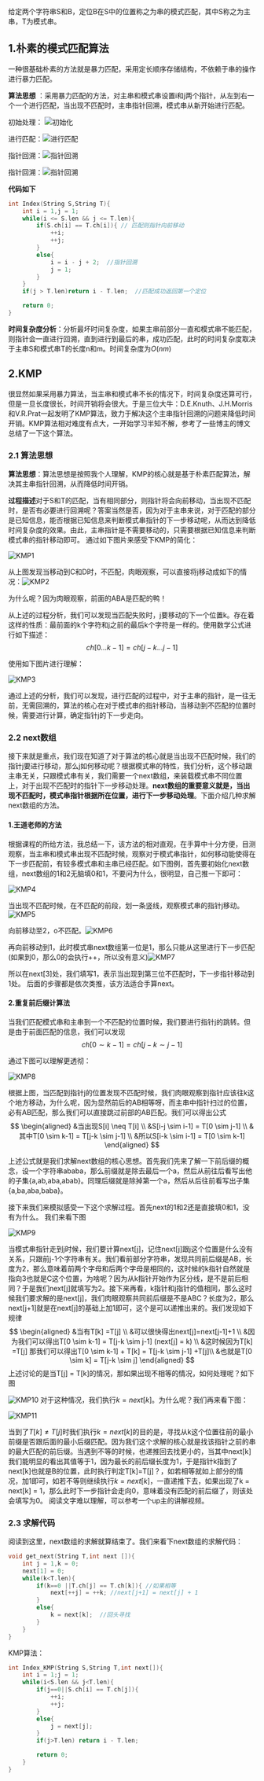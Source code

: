 给定两个字符串S和B，定位B在S中的位置称之为串的模式匹配，其中S称之为主串，T为模式串。
## 1.朴素的模式匹配算法
一种很基础朴素的方法就是暴力匹配，采用定长顺序存储结构，不依赖于串的操作进行暴力匹配。

**算法思想** ：采用暴力匹配的方法，对主串和模式串设置i和j两个指针，从左到右一个一个进行匹配，当出现不匹配时，主串指针回溯，模式串从新开始进行匹配。


初始处理：  ![初始化](https://rachelnotebook.oss-cn-shenzhen.aliyuncs.com/docs/Foundation/imgs/%E6%95%B0%E6%8D%AE%E7%BB%93%E6%9E%84/%E7%AE%97%E6%B3%95/%E7%AE%97%E6%B3%95%E9%83%A8%E5%88%86/%E5%AD%97%E7%AC%A6%E4%B8%B2%E6%9C%B4%E7%B4%A01.png)


进行匹配：![进行匹配](https://rachelnotebook.oss-cn-shenzhen.aliyuncs.com/docs/Foundation/imgs/%E6%95%B0%E6%8D%AE%E7%BB%93%E6%9E%84/%E7%AE%97%E6%B3%95/%E7%AE%97%E6%B3%95%E9%83%A8%E5%88%86/%E5%AD%97%E7%AC%A6%E4%B8%B2%E6%9C%B4%E7%B4%A02.png)


指针回溯：![指针回溯](https://rachelnotebook.oss-cn-shenzhen.aliyuncs.com/docs/Foundation/imgs/%E6%95%B0%E6%8D%AE%E7%BB%93%E6%9E%84/%E7%AE%97%E6%B3%95/%E7%AE%97%E6%B3%95%E9%83%A8%E5%88%86/%E5%AD%97%E7%AC%A6%E4%B8%B2%E6%9C%B4%E7%B4%A03.png)


指针回溯：![指针回溯](https://rachelnotebook.oss-cn-shenzhen.aliyuncs.com/docs/Foundation/imgs/%E6%95%B0%E6%8D%AE%E7%BB%93%E6%9E%84/%E7%AE%97%E6%B3%95/%E7%AE%97%E6%B3%95%E9%83%A8%E5%88%86/%E5%AD%97%E7%AC%A6%E4%B8%B2%E6%9C%B4%E7%B4%A04.png)

**代码如下**
```C++
int Index(String S,String T){
	int i = 1,j = 1;
	while(i <= S.len && j <= T.len){
		if(S.ch[i] == T.ch[i]){ // 匹配则指针向前移动
			++i;
			++j;
		}
		else{
			i = i - j + 2;  //指针回溯
			j = 1;
		}
	}
	if(j > T.len)return i - T.len;  //匹配成功返回第一个定位

	return 0;
}
```

**时间复杂度分析**：分析最坏时间复杂度，如果主串前部分一直和模式串不能匹配，则指针会一直进行回溯，直到进行到最后的串，成功匹配，此时的时间复杂度取决于主串S和模式串T的长度n和m。时间复杂度为$O(nm)$

## 2.KMP
很显然如果采用暴力算法，当主串和模式串不长的情况下，时间复杂度还算可行，但是一旦长度很长，时间开销将会很大。于是三位大牛：D.E.Knuth、J.H.Morris和V.R.Prat一起发明了KMP算法，致力于解决这个主串指针回溯的问题来降低时间开销。KMP算法相对难度有点大，一开始学习半知不解，参考了一些博主的博文总结了一下这个算法。

### 2.1 算法思想
**算法思想**：算法思想是按照我个人理解，KMP的核心就是基于朴素匹配算法，解决其主串指针回溯，从而降低时间开销。

**过程描述**对于S和T的匹配，当有相同部分，则指针将会向前移动，当出现不匹配时，是否有必要进行回溯呢？答案当然是否，因为对于主串来说，对于匹配的部分是已知信息，能否根据已知信息来判断模式串指针的下一步移动呢，从而达到降低时间复杂度的效果。由此，主串指针是不需要移动的，只需要根据已知信息来判断模式串的指针移动即可。
通过如下图片来感受下KMP的简化：

![KMP1](https://rachelnotebook.oss-cn-shenzhen.aliyuncs.com/docs/Foundation/imgs/%E6%95%B0%E6%8D%AE%E7%BB%93%E6%9E%84/%E7%AE%97%E6%B3%95/%E7%AE%97%E6%B3%95%E9%83%A8%E5%88%86/KMP1.png)

从上图发现当移动到C和D时，不匹配，肉眼观察，可以直接将j移动成如下的情况：![KMP2](https://rachelnotebook.oss-cn-shenzhen.aliyuncs.com/docs/Foundation/imgs/%E6%95%B0%E6%8D%AE%E7%BB%93%E6%9E%84/%E7%AE%97%E6%B3%95/%E7%AE%97%E6%B3%95%E9%83%A8%E5%88%86/KMP2.png)

为什么呢？因为肉眼观察，前面的ABA是匹配的鸭！

从上述的过程分析，我们可以发现当匹配失败时，j要移动的下一个位置k。存在着这样的性质：最前面的k个字符和j之前的最后k个字符是一样的。使用数学公式进行如下描述：
$$
	ch[0...k-1] = ch[j-k...j-1] 
$$


使用如下图片进行理解：

![KMP3](https://rachelnotebook.oss-cn-shenzhen.aliyuncs.com/docs/Foundation/imgs/%E6%95%B0%E6%8D%AE%E7%BB%93%E6%9E%84/%E7%AE%97%E6%B3%95/%E7%AE%97%E6%B3%95%E9%83%A8%E5%88%86/KMP3.png)

通过上述的分析，我们可以发现，进行匹配的过程中，对于主串的指针，是一往无前，无需回溯的，算法的核心在对于模式串的指针移动，当移动到不匹配的位置时候，需要进行计算，确定指针j的下一步走向。

### 2.2 next数组
接下来就是重点，我们现在知道了对于算法的核心就是当出现不匹配时候，我们的指针j要进行移动，那么j如何移动呢？根据模式串的特性，我们分析，这个移动跟主串无关，只跟模式串有关，我们需要一个next数组，来装载模式串不同位置上，对于出现不匹配时的指针下一步移动处理。**next数组的重要意义就是，当出现不匹配时，模式串指针根据所在位置，进行下一步移动处理**。下面介绍几种求解next数组的方法。

#### 1.王道老师的方法
根据课程的所给方法，我总结一下，该方法的相对直观，在手算中十分方便，目测观察，当主串和模式串出现不匹配时候，观察对于模式串指针，如何移动能使得在下一步匹配前，有较多模式串和主串已经匹配。如下图例，首先要初始化next数组，next数组的1和2无脑填0和1，不要问为什么，很明显，自己推一下即可：

![KMP4](https://rachelnotebook.oss-cn-shenzhen.aliyuncs.com/docs/Foundation/imgs/%E6%95%B0%E6%8D%AE%E7%BB%93%E6%9E%84/%E7%AE%97%E6%B3%95/%E7%AE%97%E6%B3%95%E9%83%A8%E5%88%86/KMP4.png)

当出现不匹配时候，在不匹配的前段，划一条竖线，观察模式串的指针j移动。![KMP5](https://rachelnotebook.oss-cn-shenzhen.aliyuncs.com/docs/Foundation/imgs/%E6%95%B0%E6%8D%AE%E7%BB%93%E6%9E%84/%E7%AE%97%E6%B3%95/%E7%AE%97%E6%B3%95%E9%83%A8%E5%88%86/KMP5.png)

向前移动至2，o不匹配。![KMP6](https://rachelnotebook.oss-cn-shenzhen.aliyuncs.com/docs/Foundation/imgs/%E6%95%B0%E6%8D%AE%E7%BB%93%E6%9E%84/%E7%AE%97%E6%B3%95/%E7%AE%97%E6%B3%95%E9%83%A8%E5%88%86/KMP6.png)

再向前移动到1，此时模式串next数组第一位是1，那么只能从这里进行下一步匹配(如果到0，那么0的会执行++，所以没有意义)![KMP7](https://rachelnotebook.oss-cn-shenzhen.aliyuncs.com/docs/Foundation/imgs/%E6%95%B0%E6%8D%AE%E7%BB%93%E6%9E%84/%E7%AE%97%E6%B3%95/%E7%AE%97%E6%B3%95%E9%83%A8%E5%88%86/KMP7.png)

所以在next[3]处，我们填写1，表示当出现到第三位不匹配时，下一步指针移动到1处。
后面的步骤都是依次类推，该方法适合手算next。

#### 2.重复前后缀计算法
当我们匹配模式串和主串到一个不匹配的位置时候，我们要进行指针j的跳转。但是由于前面匹配的信息，我们可以发现
$$
	ch[0 \sim k-1] = ch[j-k \sim j-1] 
$$

通过下图可以理解更透彻：

![KMP8](https://rachelnotebook.oss-cn-shenzhen.aliyuncs.com/docs/Foundation/imgs/%E6%95%B0%E6%8D%AE%E7%BB%93%E6%9E%84/%E7%AE%97%E6%B3%95/%E7%AE%97%E6%B3%95%E9%83%A8%E5%88%86/KMP8.png)

根据上图，当匹配到指针j的位置发现不匹配时候，我们肉眼观察到指针应该往k这个地方移动，为什么呢，因为显然前后的AB相等呀，而主串中指针扫过的位置，必有AB匹配，那么我们可以直接跳过前部的AB匹配。我们可以得出公式
$$
\begin{aligned}
	&当出现S[i] \neq T[i] \\
	&S[i-j \sim i-1] = T[0 \sim j-1] \\
	&其中T[0 \sim k-1] =  T[j-k \sim j-1] \\
	&所以S[i-k \sim i-1] = T[0 \sim k-1]
\end{aligned}
$$

上述公式就是我们求解next数组的核心思想。首先我们先来了解一下前后缀的概念，设一个字符串ababa，那么前缀就是除去最后一个a，然后从前往后看写出他的子集{a,ab,aba,abab}。同理后缀就是除掉第一个a，然后从后往前看写出子集{a,ba,aba,baba}。

接下来我们来模拟感受一下这个求解过程。首先next的1和2还是直接填0和1，没有为什么。
我们来看下图

![KMP9](https://rachelnotebook.oss-cn-shenzhen.aliyuncs.com/docs/Foundation/imgs/%E6%95%B0%E6%8D%AE%E7%BB%93%E6%9E%84/%E7%AE%97%E6%B3%95/%E7%AE%97%E6%B3%95%E9%83%A8%E5%88%86/KMP9.png)

当模式串指针走到j时候，我们要计算next[j]，记住next[j]跟j这个位置是什么没有关系，只跟前j-1个字符串有关。我们看前部分字符串，发现共同前后缀是AB，长度为2，那么意味着前两个字母和后两个字母是相同的，这时候的k指针自然就是指向3也就是C这个位置，为啥呢？因为从k指针开始作为区分线，是不是前后相同？于是我们next[j]就填写为2。接下来再看，k指针和j指针的值相同，那么这时候我们要求解的是next[j]，我们肉眼观察共同前后缀是不是ABC？长度为2，那么next[j+1]就是在next[j]的基础上加1即可，这个是可以递推出来的。我们发现如下规律
$$
\begin{aligned}
&当有T[k] =T[j] \\
&可以很快得出next[j]=next[j-1]+1 \\
&因为我们可以得出T[0 \sim k-1] = T[j-k \sim j-1]  (next[j] = k) \\
&这时候因为T[k] =T[j] 那我们可以得出T[0 \sim k-1] + T[k] = T[j-k \sim j-1] +T[j]\\
&也就是T[0 \sim k] = T[j-k \sim j]
\end{aligned}
$$
上述讨论的是当T[j] = T[k]的情况，那如果出现不相等的情况，如何处理呢？如下图

![KMP10](https://rachelnotebook.oss-cn-shenzhen.aliyuncs.com/docs/Foundation/imgs/%E6%95%B0%E6%8D%AE%E7%BB%93%E6%9E%84/%E7%AE%97%E6%B3%95/%E7%AE%97%E6%B3%95%E9%83%A8%E5%88%86/KMP10.png)
对于这种情况，我们执行$k=next[k]$。为什么呢？我们再来看下图：

![KMP11](https://rachelnotebook.oss-cn-shenzhen.aliyuncs.com/docs/Foundation/imgs/%E6%95%B0%E6%8D%AE%E7%BB%93%E6%9E%84/%E7%AE%97%E6%B3%95/%E7%AE%97%E6%B3%95%E9%83%A8%E5%88%86/KMP11.png)

当到了$T[k]\neq T[j]$时我们执行$k=next[k]$的目的是，寻找从k这个位置往前的最小前缀是否跟后面的最小后缀匹配。因为我们这个求解的核心就是找该指针之前的串的最大匹配的前后缀。当遇到不等的时候，也递推回去找更小的，当其中next[k]我们能明显的看出其值等于1，因为最长的前后缀长度为1，于是指针k指到了next[k]也就是B的位置，此时执行判定T[k]=T[j]？，如若相等就如上部分的情况，加1即可，如若不等则继续执行$k=next[k]$，一直递推下去，如果出现了k = next[k] = 1，那么此时下一步指针会走向0，意味着没有匹配的前后缀了，则该处会填写为0。
阅读文字难以理解，可以参考一个up主的讲解视频。

### 2.3 求解代码
阅读到这里，next数组的求解就算结束了。我们来看下next数组的求解代码：
``` C
void get_next(String T,int next []){
	int j = 1,k = 0;
	next[1] = 0;
	while(k<T.len){
		if(k==0 ||T.ch[j] == T.ch[k]){ //如果相等
			next[++j] = ++k; //next[j+1] = next[j] + 1
		}
		else{
			k = next[k];  //回头寻找
		}
	}
}
```

KMP算法：
``` C
int Index_KMP(String S,String T,int next[]){
	int i = 1;j = 1;
	while(i<S.len && j<T.len){
		if(j==0||S.ch[i] == T.ch[j]){
			++i;
			++j;
		}
		else{
			j = next[j];
		}
		if(j>T.len) return i - T.len;

		return 0;
	}
}
```